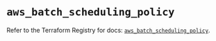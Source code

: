 # `aws_batch_scheduling_policy`

Refer to the Terraform Registry for docs: [`aws_batch_scheduling_policy`](https://registry.terraform.io/providers/hashicorp/aws/5.80.0/docs/resources/batch_scheduling_policy).
